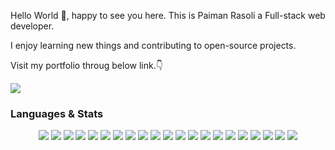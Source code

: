 <p>Hello World 👋, happy to see you here. This is Paiman Rasoli a Full-stack web developer.</p>
<p>I enjoy learning new things and contributing to open-source projects.</p>
<p>Visit my portfolio throug below link.👇</p>
<a href="https://portfoli-rosy.vercel.app" target="_blank"><img src="https://img.shields.io/badge/Portfolio-%23000000.svg?style=for-the-badge&logo=firefox&logoColor=#FF7139" /></a>
<div>
  <h3> Languages & Stats </h3>
  <div align="center">
  <img src="https://img.shields.io/badge/javascript-%23323330.svg?logo=javascript&logoColor=%23F7DF1E&style=for-the-badge">
  <img src="https://img.shields.io/badge/typescript-%23007acc.svg?logo=typescript&logoColor=white&style=for-the-badge">
  <img src="https://img.shields.io/badge/nestjs-%23E0234E.svg?style=for-the-badge&logo=nestjs&logoColor=white">
  <img src="https://img.shields.io/badge/node.js-%2343853d.svg?logo=node.js&logoColor=white&style=for-the-badge">
  <img src="https://img.shields.io/badge/express.js-%23000000.svg?logo=express&logoColor=white&style=for-the-badge">
  <img src="https://img.shields.io/badge/react-%2320232a.svg?logo=react&logoColor=%2361dafb&style=for-the-badge">
  <img src="https://img.shields.io/badge/vuejs-%2335495e.svg?style=for-the-badge&logo=vuedotjs&logoColor=%234FC08D" />
  <img src="https://img.shields.io/badge/Next-black?style=for-the-badge&logo=next.js&logoColor=white">
  <img src="https://img.shields.io/badge/git-%23F05033.svg?style=for-the-badge&logo=git&logoColor=white">
  <img src="https://img.shields.io/badge/java-%23ED8B00.svg?style=for-the-badge&logo=java&logoColor=white">
   <img src="https://img.shields.io/badge/spring-%236DB33F.svg?style=for-the-badge&logo=spring&logoColor=white" />
  <img src="https://img.shields.io/badge/c++-%2300599C.svg?style=for-the-badge&logo=c%2B%2B&logoColor=white" />
  <img src="https://img.shields.io/badge/shell_script-%23121011.svg?style=for-the-badge&logo=gnu-bash&logoColor=white" />
  <img src="https://img.shields.io/badge/docker-%230db7ed.svg?style=for-the-badge&logo=docker&logoColor=white" />
  <img src="https://img.shields.io/badge/AWS-%23FF9900.svg?style=for-the-badge&logo=amazon-aws&logoColor=white">
  <img src="https://img.shields.io/badge/jira-%230A0FFF.svg?style=for-the-badge&logo=jira&logoColor=white">
  <img src="https://img.shields.io/badge/postgres-%23316192.svg?style=for-the-badge&logo=postgresql&logoColor=white">
  <img src="https://img.shields.io/badge/redis-%23DD0031.svg?style=for-the-badge&logo=redis&logoColor=white">
  <img src="https://img.shields.io/badge/-ApolloGraphQL-311C87?style=for-the-badge&logo=apollo-graphql">
  <img src="https://img.shields.io/badge/-React%20Query-FF4154?style=for-the-badge&logo=react%20query&logoColor=white" />
  <img src="https://img.shields.io/badge/rxjs-%23B7178C.svg?style=for-the-badge&logo=reactivex&logoColor=white" />
</div>
</div>
